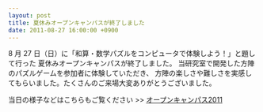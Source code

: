 ```yaml
---
layout: post
title: 夏休みオープンキャンパスが終了しました
date: 2011-08-27 16:00:00 +0900
---
```


8 月 27 日（日）に「和算・数学パズルをコンピュータで体験しよう！」と題して行った
夏休みオープンキャンパスが終了しました。
当研究室で開発した方陣のパズルゲームを参加者に体験していただき、
方陣の楽しさや難しさを実感してもらいました。たくさんのご来場大変ありがとうございました。

当日の様子などはこちらもご覧ください >> [オープンキャンパス2011](http://www.sys.cs.tut.ac.jp/%E3%82%A4%E3%83%99%E3%83%B3%E3%83%88/%E3%82%AA%E3%83%BC%E3%83%97%E3%83%B3%E3%82%AD%E3%83%A3%E3%83%B3%E3%83%91%E3%82%B9/2011%E5%B9%B4%E5%BA%A6/)